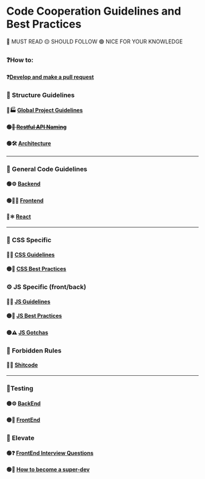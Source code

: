 # Code Cooperation Guidelines and Best Practices

🔴 MUST READ
🟡 SHOULD FOLLOW
🟢 NICE FOR YOUR KNOWLEDGE

### ❓How to:
#### ❓[Develop and make a pull request](https://github.com/CodeCooperation/CC-Guidelines/blob/main/Pull%20request%20submission%20and%20code%20review%20guidelines.md)

### 🗾 Structure Guidelines
#### 🔴🏭 [Global Project Guidelines](https://github.com/CodeCooperation/CC-Guidelines/blob/main/PROJECT_GUIDELINES.md)
#### 🟢~~📍 [Restful API Naming](https://github.com/CodeCooperation/CC-Guidelines/blob/main/API.md)~~
#### 🟢🛠️ [Architecture](https://github.com/CodeCooperation/CC-Guidelines/blob/main/ARCHITECTURE.md)
----------

### 🤖 General Code Guidelines
#### 🟢⚙️ [Backend](https://github.com/CodeCooperation/CC-Guidelines/blob/main/BACKEND.md)
#### 🟢👨‍🎨️ [Frontend](https://github.com/CodeCooperation/CC-Guidelines/blob/main/FRONTEND.md)
#### 🔴⚛️ [React](https://github.com/CodeCooperation/CC-Guidelines/blob/main/REACT_GUIDELINES)

----------
### 🎨 CSS Specific
#### 🔴✅ [CSS Guidelines](https://github.com/CodeCooperation/CC-Guidelines/blob/main/CSS_GUIDELINES.md)
#### 🟡👏 [CSS Best Practices](https://github.com/CodeCooperation/CC-Guidelines/blob/main/CSS_BEST_PRACTICES.md)


### ⚙️ JS Specific (front/back)
#### 🔴✅ [JS Guidelines](https://github.com/CodeCooperation/CC-Guidelines/blob/main/JS.md)
#### 🟡👏 [JS Best Practices](https://github.com/CodeCooperation/CC-Guidelines/blob/main/JS_BEST_PRACTICES.md)
#### 🟡⚠️ [JS Gotchas](https://github.com/CodeCooperation/CC-Guidelines/blob/main/JS-gotchas.md)

### 🙅 Forbidden Rules
#### 🔴💩 [Shitcode](https://github.com/CodeCooperation/CC-Guidelines/blob/main/SHITCODE.md)
----------

### 🚦Testing
#### 🟡⚙️ [BackEnd](https://github.com/CodeCooperation/CC-Guidelines/blob/main/BACKEND_TESTING.md)
#### 🟡👨‍ [FrontEnd](https://github.com/CodeCooperation/CC-Guidelines/blob/main/FRONTEND_TESTING.md)


### 🌲 Elevate
#### 🟢❓ [FrontEnd Interview Questions](https://github.com/CodeCooperation/CC-Guidelines/blob/main/FRONTEND-questions.md)
#### 🟢🚀 [How to become a super-dev](https://github.com/CodeCooperation/CC-Guidelines/blob/main/SUPERDEVELOPER.md)
